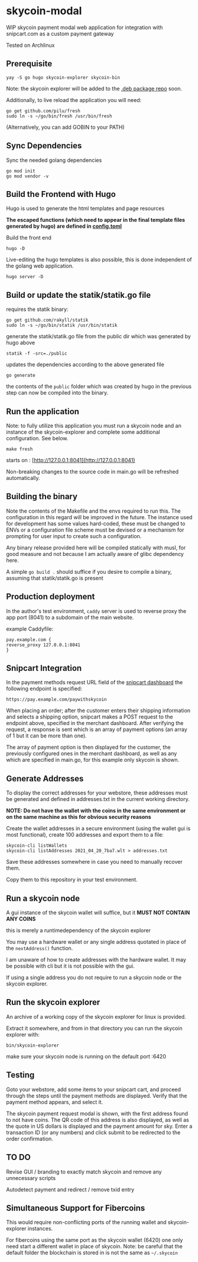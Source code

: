 # skycoin-modal

WIP skycoin payment modal web application for integration with snipcart.com as a custom payment gateway


Tested on Archlinux

## Prerequisite

```
yay -S go hugo skycoin-explorer skycoin-bin
```
Note: the skycoin explorer will be added to the [.deb package repo](https://the-sycoin-project.github.io) soon.

Additionally, to live reload the application you will need:
```
go get github.com/pilu/fresh
sudo ln -s ~/go/bin/fresh /usr/bin/fresh
```

(Alternatively, you can add GOBIN to your PATH)

## Sync Dependencies

Sync the needed golang dependencies
```
go mod init
go mod vendor -v
```

## Build the Frontend with Hugo

Hugo is used to generate the html templates and page resources

**The escaped functions (which need to appear in the final template files generated by hugo) are defined in [config.toml](/config.toml)**

Build the front end
```
hugo -D
```

Live-editing the hugo templates is also possible, this is done independent of the golang web application.

```
hugo server -D
```

## Build or update the statik/statik.go file

requires the statik binary:
```
go get github.com/rakyll/statik
sudo ln -s ~/go/bin/statik /usr/bin/statik
```

generate the statik/statik.go file from the public dir which was generated by hugo above
```
statik -f -src=./public
```

updates the dependencies according to the above generated file
```
go generate
```

the contents of the `public` folder which was created by hugo in the previous step can now be compiled into the binary.


## Run the application
Note: to fully utilize this application you must run a skycoin node and an instance of the skycoin-explorer and complete some additional configuration. See below.
```
make fresh
```

starts on :
[http://127.0.0.1:8041](http://127.0.0.1:8041)

Non-breaking changes to the source code in main.go will be refreshed automatically.

## Building the binary

Note the contents of the Makefile and the envs required to run this. The configuration in this regard will be improved in the future. The instance used for development has some values hard-coded, these must be changed to ENVs or a configuration file scheme must be devised or a mechanism for prompting for user input to create such a configuration.

Any binary release provided here will be compiled statically with musl, for good measure and not because I am actually aware of glibc dependency here.

A simple `go build .` should suffice if you desire to compile a binary, assuming that statik/statik.go is present

## Production deployment

In the author's test environment, `caddy` server is used to reverse proxy the app port (8041) to a subdomain of the main website.

example Caddyfile:
```
pay.example.com {
reverse_proxy 127.0.0.1:8041
}
```

## Snipcart Integration

In the payment methods request URL field of the [snipcart dashboard](https://app.snipcart.com/dashboard/account/gateway/customgateway) the following endpoint is specified:

```
https://pay.example.com/paywithskycoin
```

When placing an order; after the customer enters their shipping information and selects a shipping option, snipcart makes a POST request to the endpoint above, specified in the merchant dashboard. After verifying the request, a response is sent which is an array of payment options (an array of 1 but it can be more than one).

The array of payment option is then displayed for the customer, the previously configured ones in the merchant dashboard, as well as any which are specified in main.go, for this example only skycoin is shown.

## Generate Addresses

To display the correct addresses for your webstore, these addresses must be generated and defined in addresses.txt in the current working directory.

**NOTE: Do not have the wallet with the coins in the same environment or on the same machine as this for obvious security reasons**

Create the wallet addresses in a secure environment (using the wallet gui is most functional), create 100 addresses and export them to a file:
```
skycoin-cli listWallets
skycoin-cli listAddresses 2021_04_20_7ba7.wlt > addresses.txt
```

Save these addresses somewhere in case you need to manually recover them.

Copy them to this repository in your test environment.

## Run a skycoin node

A gui instance of the skycoin wallet will suffice, but it **MUST NOT CONTAIN ANY COINS**

this is merely a runtimedependency of the skycoin explorer

You may use a hardware wallet or any single address quotated in place of the `nextAddress()` function.

I am unaware of how to create addresses with the hardware wallet. It may be possible with cli but it is not possible with the gui.

If using a single address you do not require to run a skycoin node or the skycoin explorer.

## Run the skycoin explorer

An archive of a working copy of the skycoin explorer for linux is provided.

Extract it somewhere, and from in that directory you can run the skycoin explorer with:

```
bin/skycoin-explorer
```

make sure your skycoin node is running on the default port :6420

## Testing

Goto your webstore, add some items to your snipcart cart, and proceed through the steps until the payment methods are displayed. Verify that the payment method appears, and select it.

The skycoin payment request modal is shown, with the first address found to not have coins. The QR code of this address is also displayed, as well as the quote in US dollars is displayed and the payment amount for sky. Enter a transaction ID (or any numbers) and click submit to be redirected to the order confirmation.

## TO DO

Revise GUI / branding to exactly match skycoin and remove any unnecessary scripts

Autodetect payment and redirect / remove txid entry

## Simultaneous Support for Fibercoins

This would require non-conflicting ports of the running wallet and skycoin-explorer instances.

For fibercoins using the same port as the skycoin wallet (6420) one only need start a different wallet in place of skycoin.
Note: be careful that the default folder the blockchain is stored in is not the same as `~/.skycoin`
